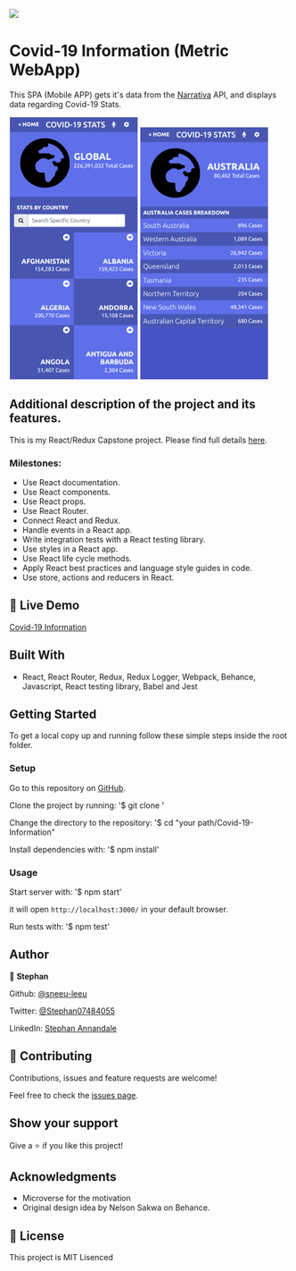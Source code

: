 ![](https://img.shields.io/badge/Microverse-blueviolet)

# Covid-19 Information (Metric WebApp)

This SPA (Mobile APP) gets it's data from the [Narrativa](https://covid19tracking.narrativa.com/index_en.html) API, and displays data regarding Covid-19 Stats.

![Screenshot](./img/home.png)
![Screenshot](./img/Details.png)

## Additional description of the project and its features.

This is my React/Redux Capstone project. Please find full details [here](https://github.com/microverseinc/curriculum-react-redux/blob/main/capstone/react_capstone.md).

### Milestones:

- Use React documentation.
- Use React components.
- Use React props.
- Use React Router.
- Connect React and Redux.
- Handle events in a React app.
- Write integration tests with a React testing library.
- Use styles in a React app.
- Use React life cycle methods.
- Apply React best practices and language style guides in code.
- Use store, actions and reducers in React.

## 🔴  Live Demo

[Covid-19 Information](https://adoring-jang-de4a24.netlify.app/)

## Built With

- React, React Router, Redux, Redux Logger, Webpack, Behance, Javascript, React testing library, Babel and Jest

## Getting Started

To get a local copy up and running follow these simple steps inside the root folder.

### Setup

Go to this repository on [GitHub](https://github.com/sneeu-leeu/covid-19-information/tree/Project).

Clone the project by running:
'$ git clone <HTTPS or SSH Code found on page>'

Change the directory to the repository:
'$ cd "your path/Covid-19-Information"

Install dependencies with:
'$ npm install'

### Usage

Start server with:
'$ npm start'

it will open `http://localhost:3000/` in your default browser.

Run tests with:
'$ npm test'



## Author

👤 **Stephan**

Github: [@sneeu-leeu](https://github.com/sneeu-leeu)

Twitter: [@Stephan07484055](https://twitter.com/Stephan07484055)

LinkedIn: [Stephan Annandale](https://www.linkedin.com/in/stephan-annandale-a4b4931a9/)

## 🤝 Contributing

Contributions, issues and feature requests are welcome!

Feel free to check the [issues page]().

## Show your support

Give a ⭐️ if you like this project!

## Acknowledgments

- Microverse for the motivation
- Original design idea by Nelson Sakwa on Behance.

## 📝 License

This project is MIT Lisenced